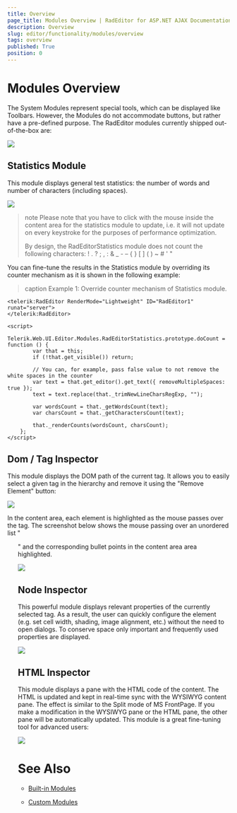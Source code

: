 ```yaml
---
title: Overview
page_title: Modules Overview | RadEditor for ASP.NET AJAX Documentation
description: Overview
slug: editor/functionality/modules/overview
tags: overview
published: True
position: 0
---
```


# Modules Overview

The System Modules represent special tools, which can be displayed like Toolbars. However, the Modules do not accommodate buttons, but rather have a pre-defined purpose. The RadEditor modules currently shipped out-of-the-box are:

![](images/editor-modules001.png)

## Statistics Module

This module displays general test statistics: the number of words and number of characters (including spaces).

![](images/editor-statisticsmodule.png)

>note Please note that you have to click with the mouse inside the content area for the statistics module to update, i.e. it will not update on every keystroke for the purposes of performance optimization.
>
>By design, the RadEditorStatistics module does not count the following characters: ! . ? ; , : & _ - – { } [ ] ( ) ~ # ' "

You can fine-tune the results in the Statistics module by overriding its counter mechanism as it is shown in the following example:

>caption Example 1: Override counter mechanism of Statistics module.

````ASP.NET
<telerik:RadEditor RenderMode="Lightweight" ID="RadEditor1" runat="server">
</telerik:RadEditor>

<script>
    Telerik.Web.UI.Editor.Modules.RadEditorStatistics.prototype.doCount = function () {
        var that = this;
        if (!that.get_visible()) return;

        // You can, for example, pass false value to not remove the white spaces in the counter
        var text = that.get_editor().get_text({ removeMultipleSpaces: true }); 
        text = text.replace(that._trimNewLineCharsRegExp, "");

        var wordsCount = that._getWordsCount(text);
        var charsCount = that._getCharactersCount(text);

        that._renderCounts(wordsCount, charsCount);
    };
</script>
````

## Dom / Tag Inspector

This module displays the DOM path of the current tag. It allows you to easily select a given tag in the hierarchy and remove it using the "Remove Element" button:

![](images/editor-nodeinspectore.png)

In the content area, each element is highlighted as the mouse passes over the tag. The screenshot below shows the mouse passing over an unordered list "<UL>" and the corresponding bullet points in the content area area highlighted.

![](images/editor-modules002.png)

## Node Inspector

This powerful module displays relevant properties of the currently selected tag. As a result, the user can quickly configure the element (e.g. set cell width, shading, image alignment, etc.) without the need to open dialogs. To conserve space only important and frequently used properties are displayed.

![](images/editor-modules003.png)

## HTML Inspector

This module displays a pane with the HTML code of the content. The HTML is updated and kept in real-time sync with the WYSIWYG content pane. The effect is similar to the Split mode of MS FrontPage. If you make a modification in the WYSIWYG pane or the HTML pane, the other pane will be automatically updated. This module is a great fine-tuning tool for advanced users:

![](images/editor-modules004.png)

# See Also

 * [Built-in Modules](https://demos.telerik.com/aspnet-ajax/editor/examples/builtinmodules/defaultcs.aspx)

 * [Custom Modules](https://demos.telerik.com/aspnet-ajax/editor/examples/custommodules/defaultcs.aspx)
